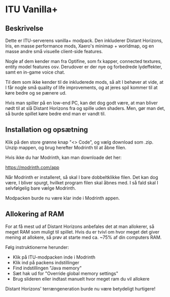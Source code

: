 # ITU Vanilla+

## Beskrivelse

Dette er ITU-serverens vanilla+ modpack. Den inkluderer Distant Horizons, Iris, en masse performance mods, Xaero's minimap + worldmap, og en masse andre små visuelle client-side features. 

Nogle af dem kender man fra Optifine, som fx kapper, connected textures, entity model features osv. Derudover er der nye og forbedrede lydeffekter, samt en in-game voice chat.

Til dem som ikke kender til de inkluderede mods, så alt I behøver at vide, at I får nogle små quality of life improvements, og at jeres spil kommer til at køre bedre og se pænere ud. 

Hvis man spiller på en low-end PC, kan det dog godt være, at man bliver nødt til at slå Distant Horizons fra og spille uden shaders. Men, gør man det, så burde spillet køre bedre end man er vandt til.


## Installation og opsætning

Klik på den store grønne knap "<> Code", og vælg download som .zip. Unzip mappen, og brug herefter Modrinth til at åbne filen. 

Hvis ikke du har Modrinth, kan man downloade det her: 

https://modrinth.com/app

Når Modrinth er installeret, så skal I bare dobbeltklikke filen. Det kan dog være, I bliver spurgt, hvilket program filen skal åbnes med. I så fald skal I selvfølgelig bare vælge Modrinth. 

Modpacken burde nu være klar inde i Modrinth appen.


## Allokering af RAM

For at få mest ud af Distant Horizons anbefales det at man allokerer, så meget RAM som muligt til spillet. Hvis du er tvivl om hvor meget det giver mening at allokere, så prøv at starte med ca. ~75% af din computers RAM. 

Følg instruktionerne herunder:

- Klik på ITU-modpacken inde i Modrinth
- Klik ind på packens indstillinger
- Find indstillingen "Java memory"
- Sæt hak ud for "Override global memory settings"
- Brug slideren eller indtast manuelt hvor meget ram du vil allokere

Distant Horizons' terrængeneration burde nu være betydeligt hurtigere!
